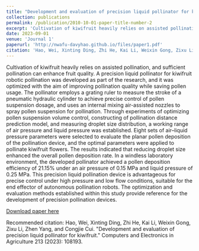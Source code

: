 ```yaml
---
title: "Development and evaluation of precision liquid pollinator for kiwifruit"
collection: publications
permalink: /publication/2010-10-01-paper-title-number-2
excerpt: 'Cultivation of kiwifruit heavily relies on assisted pollination, and sufficient pollination can enhance fruit quality. A precision liquid pollinator for kiwifruit robotic pollination was developed as part of the research, and it was optimized with the aim of improving pollination quality while saving pollen usage. The pollinator employs a grating ruler to measure the stroke of a pneumatic hydraulic cylinder to achieve precise control of pollen suspension dosage, and uses an internal mixing air-assisted nozzles to spray pollen suspension for pollination. Through experiments of optimizing pollen suspension volume control, constructing of pollination distance prediction model, and measuring droplet size distribution, a working range of air pressure and liquid pressure was established. Eight sets of air–liquid pressure parameters were selected to evaluate the planar pollen deposition of the pollination device, and the optimal parameters were applied to pollinate kiwifruit flowers. The results indicated that reducing droplet size enhanced the overall pollen deposition rate. In a windless laboratory environment, the developed pollinator achieved a pollen deposition efficiency of 21.15% under an air pressure of 0.15 MPa and liquid pressure of 0.25 MPa. This precision liquid pollination device is advantageous for precise control under high pressure and low flow conditions, suitable for the end effector of autonomous pollination robots. The optimization and evaluation methods established within this study provide reference for the development of precision pollination devices.'
date: 2023-09-01
venue: 'Journal 1'
paperurl: 'http://nwafu-davyhao.github.io/files/paper1.pdf'
citation: 'Hao, Wei, Xinting Ding, Zhi He, Kai Li, Weixin Gong, Zixu Li, Zhen Yang, and Congjie Cui. "Development and evaluation of precision liquid pollinator for kiwifruit." Computers and Electronics in Agriculture 213 (2023): 108193. (Q1 Top)'
---
```

Cultivation of kiwifruit heavily relies on assisted pollination, and sufficient pollination can enhance fruit quality. A precision liquid pollinator for kiwifruit robotic pollination was developed as part of the research, and it was optimized with the aim of improving pollination quality while saving pollen usage. The pollinator employs a grating ruler to measure the stroke of a pneumatic hydraulic cylinder to achieve precise control of pollen suspension dosage, and uses an internal mixing air-assisted nozzles to spray pollen suspension for pollination. Through experiments of optimizing pollen suspension volume control, constructing of pollination distance prediction model, and measuring droplet size distribution, a working range of air pressure and liquid pressure was established. Eight sets of air–liquid pressure parameters were selected to evaluate the planar pollen deposition of the pollination device, and the optimal parameters were applied to pollinate kiwifruit flowers. The results indicated that reducing droplet size enhanced the overall pollen deposition rate. In a windless laboratory environment, the developed pollinator achieved a pollen deposition efficiency of 21.15% under an air pressure of 0.15 MPa and liquid pressure of 0.25 MPa. This precision liquid pollination device is advantageous for precise control under high pressure and low flow conditions, suitable for the end effector of autonomous pollination robots. The optimization and evaluation methods established within this study provide reference for the development of precision pollination devices.

[Download paper here](http://nwafu-davyhao.github.io/files/paper1.pdf)

Recommended citation: Hao, Wei, Xinting Ding, Zhi He, Kai Li, Weixin Gong, Zixu Li, Zhen Yang, and Congjie Cui. "Development and evaluation of precision liquid pollinator for kiwifruit." Computers and Electronics in Agriculture 213 (2023): 108193.